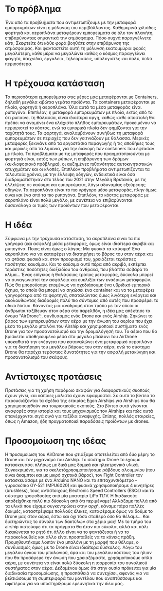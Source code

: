 # Το πρόβλημα
Ένα από τα προβλήματα που αντιμετωπίζουμε με την μεταφορά εμπορευμάτων είναι η μόλυνση του περιβάλλοντος. Καθημερινά χιλιάδες φορτηγά και αεροπλάνα μεταφέρουν εμπορεύματα σε όλο τον πλανήτη, επιβαρύνοντας σημαντικά την ατμόσφαιρα. Πόσο συχνά παραγγέλνετε κάτι; Σκεφτείτε ότι κάθε φορά βοηθάτε στην επιβάρυνση της ατμόσφαιρας. Και φανταστείτε αυτή τη μόλυνση εκατομμύρια φορές μεγαλύτερη, κάθε μέρα να μεγαλώνει καθώς ο κόσμος παραγγέλνει φαγητό, παιχνίδια, εργαλεία, τηλεοράσεις, υπολογιστές και πολύ, πολύ περισσότερα.
# Η τρέχουσα κατάσταση
Τα περισσότερα εμπορεύματα στις μέρες μας μεταφέρονται με Containers, δηλαδή μεγάλα κιβώτια γεμάτα προϊόντα. Τα containers μεταφέρονται με πλοία, φορτηγά ή αεροπλάνα. Όλα αυτά τα μέσα μεταφοράς είναι ρυπογόνα.
Επιπλέον, η μεταφορά εμπορευμάτων με πλοία, εκτός από το ότι ρυπαίνει τη θάλασσα, είναι ιδιαίτερα αργή, καθώς κάθε αποστολή θα πρέπει να αναμένει ένα ελάχιστο πλήθος εμπορευμάτων, προκειμένου να περιοριστεί το κόστος, ενώ τα εμπορικά πλοία δεν φημίζονται για την ταχύτητά τους.
Τα φορτηγά, αναλαμβάνουν συνήθως τη μεταφορά εμπορευμάτων σε περιοχές που δεν γειτνιάζουν με θάλασσα. Μερικές μεταφορές ξεκινάνε από τα εργοστάσια παραγωγής ή τις αποθήκες τους και μερικές από τα λιμάνια, για την διανομή των containers που έφτασαν με πλοία. Τα προβλήματα με τις μεταφορές που πραγματοποιούνται με φορτηγά είναι, εκτός των ρύπων, η επιβάρυνση των δρόμων (κυκλοφοριακό πρόβλημα), οι αυξημένες πιθανότητες αυτοκινητιστικών ατυχημάτων και οι κλοπές. Επιπλέον προβλήματα αντιμετωπίζονται τα τελευταία χρόνια, με την έλλειψη οδηγών, ενδεικτικά είναι όσα διαδραματίστηκαν στο τέλος του 2021 στην Μεγάλη Βρετανία, με τις ελλείψεις σε καύσιμα και εμπορεύματα, λόγω αδυναμίας εξεύρεσης οδηγών.
Τα αεροπλάνα είναι το πιο γρήγορο μέσο μεταφοράς, πλην όμως είναι και ένα από τα πιο ρυπογόνα. Επιπλέον, το κόστος μεταφοράς με αεροπλάνο είναι πολύ μεγάλο, με συνέπεια να επιβαρύνονται δυσανάλογα οι τιμές των προϊόντων που μεταφέρονται.
# Η ιδέα
Σύμφωνα με την τρέχουσα κατάσταση, τα αεροπλάνα είναι τα πιο γρήγορα (και ασφαλή) μέσα μεταφοράς, όμως είναι ιδιαίτερα ακριβά και ρυπογόνα. Ποιος είναι όμως ο λόγος; Μα φυσικά τα καύσιμα! Ένα αεροπλάνο για να καταφέρει να διατηρήσει το βάρος του στον αέρα και να φτάσει φυσικά και στον προορισμό του, χρειάζεται τεράστιες ποσότητες καυσίμου. Και το καύσιμο αυτό πέρα από ακριβό, εκπέμπει τεράστιες ποσότητες διοξειδίου του άνθρακα, που βλάπτει σοβαρά το κλίμα…
Ένας επίγειος ή θαλάσσιος τρόπος μεταφοράς, δύσκολα μπορεί να συναγωνιστεί την ασφάλεια και ευελιξία των εναέριων μεταφορών. Πώς θα μπορούσαμε επομένως να σχεδιάσουμε ένα υβριδικό εμπορικό όχημα, το οποίο θα μπορεί να σηκώσει ένα container και να το μεταφέρει γρηγορότερα από τα φορτηγά, σπαταλώντας όμως λιγότερη ενέργεια και ακολουθώντας διαδρομές πολύ πιο σύντομες από αυτές που προσφέρει το οδικό δίκτυο. Κάνοντας μια αναδρομή στον τρόπο με τον οποίο οι άνθρωποι ταξίδευαν στον αέρα στο παρελθόν, η ιδέα μας απέκτησε το όνομα “AirDrone”:, συνδυασμός ενός Drone και ενός Airship. Σηκώνει το βάρος των εμπορευμάτων στον αέρα με την άνωση του αερίου που έχει μέσα το μεγάλο μπαλόνι του Airship και χρησιμοποιεί συστήματα ενός Drone για τον προσανατολισμό και την δρομολόγησή του. Το αέριο που θα βρίσκεται αποθηκευμένο μέσα στο μεγάλο μπαλόνι του AirDrone υποκαθιστά την ενέργεια που καταναλώνει ένα μεταφορικό αεροπλάνο για τη διατήρηση του μεγάλου βάρους του στον αέρα, ενώ το σύστημα Drone θα παρέχει τεράστιες δυνατότητες για την ασφαλή μετακίνηση και προσανατολισμό του σκάφους.
# Αντίστοιχες προτάσεις
Προτάσεις για τη χρήση παρόμοιο σκαφών για διαφορετικούς σκοπούς έχουν γίνει, και κάποιες μάλιστα έχουν εφαρμοστεί. Σε αυτό το βίντεο το παρουσιάζονται τα σχέδια της εταιρίας Egon Airships για Airships που θα χρησιμοποιηθούν για τουριστικούς σκοπούς. Στο βίντεο αυτό γίνονται αναφορές στην ιστορία και τους μηχανισμούς τον Airships και πώς αυτά επανέρχονται σιγά σιγά για ταξίδια αναψυχής. Επίσης, πολλές εταιρείες, όπως η Amazon, ήδη πραγματοποιεί παραδόσεις προϊόντων με drones.
# Προσομοίωση της ιδέας
Η προσομοίωση του AirDrone που φτιάξαμε αποτελείται από δύο μέρη: το Drone και τον μηχανισμό του Airship. 
Το σύστημα Drone το έχουμε κατασκευάσει πλήρως με δικά μας δομικά και ηλεκτρονικά υλικά. Συγκεκριμένα, για το σκελετόχρησιμοποιήσαμε ράβδους αλουμινίου (που είναι άκαμπτοι και με μικρό σχετικά βάρος), τον Fight Controller τον κατασκευάσαμε με ένα Arduino NANO και το επιταχυνσιόμετρο - γυροσκόπιο GY-521 (MPU6020) και φυσικά χρησιμοποιήσαμε 4 κινητήρες (brushless), τους αντίστοιχους Electronic Speed Controllers (ESCs) και το σύστημα τροφοδοσίας από μία μπαταρία LiPo 11.1V. Η διαδικασία αποδείχθηκε πολύ πιο δύσκολη από ότι περιμέναμε! Αλλάξαμε πολλά από τα υλικά που είχαμε συγκεντρώσει στην αρχή, κάναμε πάρα πολλές δοκιμές, καταστρέψαμε πολλούς έλικες, καταφέραμε όμως να δούμε το Drone μας στον αέρα, έστω και όχι τόσο σταθερό όσο θα θέλαμε… Και διατηρώντας το σύνολο των δακτύλων στα χέρια μας!
Με το τμήμα του airship πιστεύαμε ότι τα πράγματα θα ήταν πιο εύκολα, αλλά και πάλι δικαιώνεται το ρητό ότι άλλο είναι να το φαντάζεσαι ή να το παρακολουθείς και άλλο είναι προσπαθείς να το κάνεις πράξη. Προμηθευτήκαμε λοιπόν ένα μπαλόνι με τη μορφή που θέλαμε, ο συνδυασμός όμως με το Drone είναι ιδιαίτερα δύσκολος. Λόγω του μεγάλου όγκου του μπαλονιού, άρα και του μεγάλου κόστους του ήλιον που θα προσέφερε την άνωση που χρειαζόμαστε, χρησιμοποιούμε απλό αέρα, με συνέπεια να είναι πολύ δύσκολη η ισορροπία του συνολικού συστήματος στον αέρα. Δεδομένου όμως ότι στην ουσία πρόκειται για μία διαδικασία προσομοίωσης, η προσπάθειά να συνεχίσει, αφενός για να βελτιώσουμε τη συμπεριφορά του μοντέλου που αναπτύσσουμε και αφετέρου για να υποστηρίξουμε ερευνητικά την ιδέα μας.
